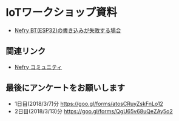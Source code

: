 
# IoTワークショップ資料

* [Nefry BT(ESP32)の書き込みが失敗する場合](https://dotstud.io/docs/nefrybt-error-handling-2/)

## 関連リンク
- [Nefry コミュニティ](https://www.facebook.com/groups/nefry/)

## 最後にアンケートをお願いします

* 1日目(2018/3/7)分 https://goo.gl/forms/atosCRuyZskFnLo12
* 2日目(2018/3/13)分 https://goo.gl/forms/QgU65v68uQeZAy5o2